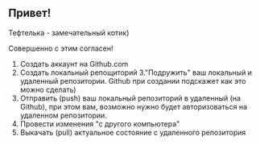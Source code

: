 ## Привет!

Тефтелька - замечательный котик)

Совершенно с этим согласен!

1. Создать аккаунт на Github.com
2. Создать локальный репощиторий
3."Подружить" ваш локальный и удаленный репозитории. Github при создании подскажет как это можно сделать)
4. Отправить (push) ваш локальный репозиторий в удаленный (на Github), при этом вам, возможно нужно будет авторизоваться на удаленном репозитории.
5. Провести изменения "с другого компьютера"
6. Выкачать (pull) актуальное состояние с удаленного репозитория